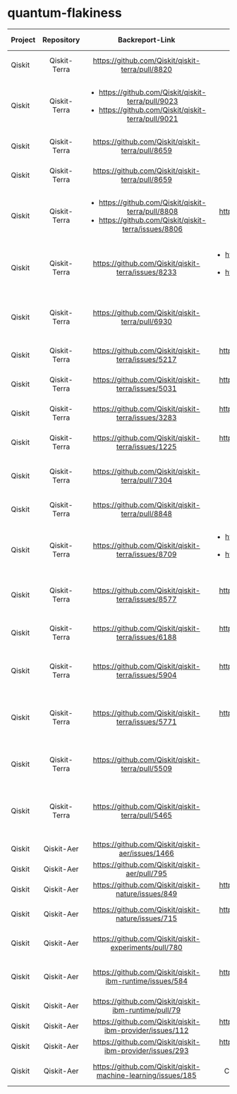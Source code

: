 # quantum-flakiness
| Project |  Repository  |               Backreport-Link                    |  Fix-Link | Categories-of-Flaky-Test |      Categories-of-Fix            |
| :---    |    :---:     |                       :---:                      |  :---:    |       :---:              |              :---:                |
| Qiskit  | Qiskit-Terra | https://github.com/Qiskit/qiskit-terra/pull/8820 |           |   Random seed, assert    | Fix random seed to a fixed value  |
| Qiskit  | Qiskit-Terra | <ul><li>https://github.com/Qiskit/qiskit-terra/pull/9023</li><li>https://github.com/Qiskit/qiskit-terra/pull/9021</li></ul> |   | Assertion | Loose the thresholds of an assertion |
| Qiskit  | Qiskit-Terra | https://github.com/Qiskit/qiskit-terra/pull/8659 |           | Assertion: assertImagesAreEqual() | Loose thresholds of equal test |
| Qiskit  | Qiskit-Terra | https://github.com/Qiskit/qiskit-terra/pull/8659 |           | Assertion: assertImagesAreEqual() | Loose thresholds of equal test |
| Qiskit  | Qiskit-Terra | <ul><li>https://github.com/Qiskit/qiskit-terra/pull/8808</li><li>https://github.com/Qiskit/qiskit-terra/issues/8806</li></ul> | https://github.com/Qiskit/qiskit-terra/pull/8815 | Random seed, assertEqual | Fixed random seed, and more |
| Qiskit  | Qiskit-Terra | https://github.com/Qiskit/qiskit-terra/issues/8233 | <ul><li>https://github.com/Qiskit/qiskit-terra/pull/8260</li><li>https://github.com/Qiskit/qiskit-terra/pull/8262</li></ul> | Random seed | Fixed random seed |
| Qiskit  | Qiskit-Terra | https://github.com/Qiskit/qiskit-terra/pull/6930 |           |       Visualization      | Add wrappers to detect incomplete file formats  |
| Qiskit  | Qiskit-Terra | https://github.com/Qiskit/qiskit-terra/issues/5217 | https://github.com/Qiskit/qiskit-terra/pull/5599 | Random seed  | Fixed random seed |
| Qiskit  | Qiskit-Terra | https://github.com/Qiskit/qiskit-terra/issues/5031 | https://github.com/Qiskit/qiskit-terra/pull/5047 | "Others: hypothesis deadline (set to default value by mistake) https://hypothesis.readthedocs.io/en/latest/settings.html" | Remove hypothesis deadline  |
| Qiskit  | Qiskit-Terra | https://github.com/Qiskit/qiskit-terra/issues/3283 | https://github.com/Qiskit/qiskit-terra/pull/3284 | Visualization (image comparison) | Update reference files |
| Qiskit  | Qiskit-Terra | https://github.com/Qiskit/qiskit-terra/issues/1225 | https://github.com/Qiskit/qiskit-terra/pull/1226 | Unhandled exception: network/server connection (to https://qvisualization.mybluemix.net/) | Add exception handler |
| Qiskit  | Qiskit-Terra | https://github.com/Qiskit/qiskit-terra/pull/7304 |           |   Random seed | Fixed random number seed |
| Qiskit  | Qiskit-Terra | https://github.com/Qiskit/qiskit-terra/pull/8848 |           |   Random seed | Fixed random seed |
| Qiskit  | Qiskit-Terra | https://github.com/Qiskit/qiskit-terra/issues/8709 | <ul><li>https://github.com/Qiskit/qiskit-terra/pull/9006</li><li>https://github.com/Qiskit/qiskit-terra/pull/8627</li></ul>  | Python: non-deterministic order of qubits; Python's implementation of dictionary is in an uncontrolled collection | Compare key-by-key instead of the insertion order |
| Qiskit  | Qiskit-Terra | https://github.com/Qiskit/qiskit-terra/issues/8577 | https://github.com/Qiskit/qiskit-terra/pull/8582 | Assert | Remove time senstive assert |
| Qiskit  | Qiskit-Terra | https://github.com/Qiskit/qiskit-terra/issues/6188 | https://github.com/Qiskit/qiskit-terra/pull/7682 | Multi-threading-multiprocessing (fork() function) | Bumping the minimum symengine version |
| Qiskit  | Qiskit-Terra | https://github.com/Qiskit/qiskit-terra/issues/5904 | https://github.com/Qiskit/qiskit-terra/pull/6539 | Multi-threading-parallel builds | Disables the use of parallel sphinx |
| Qiskit  | Qiskit-Terra | https://github.com/Qiskit/qiskit-terra/issues/5771 | https://github.com/Qiskit/qiskit-terra/pull/5778 | Others: incorrect durations in scheduled circuit | Ensuring all instruction objects in scheduled circuit are different |
| Qiskit  | Qiskit-Terra | https://github.com/Qiskit/qiskit-terra/pull/5509 |           | Environmental issue, i.e., consistency issue (backwards compatibility) | Change the deprecation shim in qiskit.util |
| Qiskit  | Qiskit-Terra | https://github.com/Qiskit/qiskit-terra/pull/5465 |           | Environmental issue (software/library versions) | "Expands the macOS skip on the tests to be python >= 3.8" |
| Qiskit  | Qiskit-Aer | https://github.com/Qiskit/qiskit-aer/issues/1466 |           |  Environmental issue (qiskit-terra)  |  |
| Qiskit  | Qiskit-Aer | https://github.com/Qiskit/qiskit-aer/pull/795 |           |  Assert (changed tolerance to dynamic)  |  |
| Qiskit  | Qiskit-Aer | https://github.com/Qiskit/qiskit-nature/issues/849 | https://github.com/Qiskit/qiskit-nature/pull/856 | Random seed | Fix random seed |
| Qiskit  | Qiskit-Aer | https://github.com/Qiskit/qiskit-nature/issues/715 | https://github.com/Qiskit/qiskit-nature/pull/716 | Assert: exact equal may lead to flaky test | Add approximate equal |
| Qiskit  | Qiskit-Aer | https://github.com/Qiskit/qiskit-experiments/pull/780 |           | Multi-threading parallel execution | Set the number of threads to 1 |
| Qiskit  | Qiskit-Aer | https://github.com/Qiskit/qiskit-ibm-runtime/issues/584 | https://github.com/Qiskit/qiskit-ibm-runtime/pull/588 | Network/server issue (sometime network too slow) | Wait until websocket finished connection |
| Qiskit  | Qiskit-Aer | https://github.com/Qiskit/qiskit-ibm-runtime/pull/79 |           | Others: program is not unique | Set unique program id |
| Qiskit  | Qiskit-Aer | https://github.com/Qiskit/qiskit-ibm-provider/issues/112 | https://github.com/Qiskit/qiskit-ibm-provider/pull/113 | Others: test fall in wrong category | Filter test |
| Qiskit  | Qiskit-Aer | https://github.com/Qiskit/qiskit-ibm-provider/issues/293 | https://github.com/Qiskit/qiskit-ibmq-provider/pull/587 | Unknown | |
| Qiskit  | Qiskit-Aer | https://github.com/Qiskit/qiskit-machine-learning/issues/185 | Closed, but no PR associated | Unknown | Set the number of threads to 1 |








